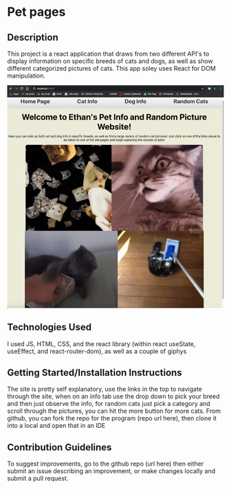 # Pet pages

## Description
This project is a react application that draws from two different API's to display information on specific breeds of cats and dogs, as well as show different categorized pictures of cats. This app soley uses React for DOM manipulation.
  

![alt text](./webPageScreenshot.png)  

## Technologies Used

I used JS, HTML, CSS, and the react library (within react useState, useEffect, and react-router-dom), as well as a couple of giphys 

## Getting Started/Installation Instructions

The site is pretty self explanatory, use the links in the top to navigate through the site, when on an info tab use the drop down to pick your breed and then just observe the info, for random cats just pick a category and scroll through the pictures, you can hit the more button for more cats. From github, you can fork the repo for the program (repo url here), then clone it into a local and open that in an IDE 

## Contribution Guidelines
To suggest improvements, go to the github repo (url here) then either submit an issue describing an improvement, or make changes locally and submit a pull request.
